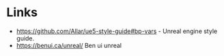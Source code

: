 # Links

* https://github.com/Allar/ue5-style-guide#bp-vars - Unreal engine style guide.
* https://benui.ca/unreal/ Ben ui unreal
